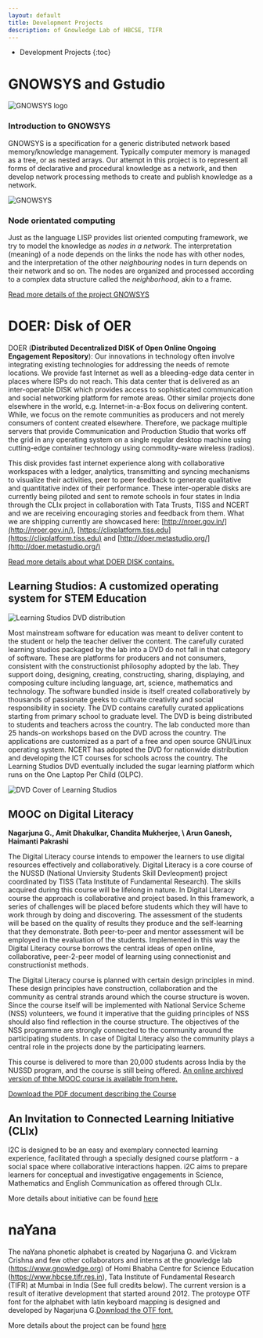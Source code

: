 ```yaml
--- 
layout: default
title: Development Projects
description: of Gnowledge Lab of HBCSE, TIFR
---
```

<!---{% include menu.html %}--->
* Development Projects
{:toc}	 

# GNOWSYS and Gstudio


![GNOWSYS logo](https://www.gnu.org/software/gnowsys/gnowsys-logo-revised-small.png)

### Introduction to GNOWSYS

GNOWSYS is a specification for a generic distributed network based
memory/knowledge management. Typically computer memory is managed as a
tree, or as nested arrays. Our attempt in this project is to represent
all forms of declarative and procedural knowledge as a network, and then
develop network processing methods to create and publish knowledge as a
network.

![GNOWSYS](https://stemgames.metastudio.org/uploads/default/original/2X/e/ec4d81cc161b4732d7b927b1ef5100116c5a911d.png)


### Node orientated computing

Just as the language LISP provides list oriented computing framework, we
try to model the knowledge as *nodes in a network*. The interpretation
(meaning) of a node depends on the links the node has with other nodes,
and the interpretation of the other *neighbouring* nodes in turn depends
on their network and so on. The nodes are organized and processed
according to a complex data structure called the *neighborhood*, akin to
a frame.

[Read more details of the project GNOWSYS](https://www.gnowledge.org/projects/gnowsys.html)

# DOER: Disk of OER

DOER (**Distributed Decentralized DISK of Open Online Ongoing
Engagement Repository**): Our innovations in technology often involve
integrating existing technologies for addressing the needs of remote
locations. We provide fast Internet as well as a bleeding-edge data
center in places where ISPs do not reach. This data center that is
delivered as an inter-operable DISK which provides access to
sophisticated communication and social networking platform for remote
areas. Other similar projects done elsewhere in the world,
e.g. Internet-in-a-Box focus on delivering content. While, we focus on
the remote communities as producers and not merely consumers of
content created elsewhere. Therefore, we package multiple servers that
provide Communication and Production Studio that works off the grid in
any operating system on a single regular desktop machine using
cutting-edge container technology using commodity-ware wireless
(radios).

This disk provides fast internet experience along with collaborative
workspaces with a ledger, analytics, transmitting and syncing
mechanisms to visualize their activities, peer to peer feedback to
generate qualitative and quantitative index of their performance.
These inter-operable disks are currently being piloted and sent to
remote schools in four states in India through the CLIx project in
collaboration with Tata Trusts, TISS and NCERT and we are receiving
encouraging stories and feedback from them. What we are shipping
currently are showcased here:
[http://nroer.gov.in/](http://nroer.gov.in/),
[https://clixplatform.tiss.edu](https://clixplatform.tiss.edu) and
[http://doer.metastudio.org/](http://doer.metastudio.org/)

[Read more details about what DOER DISK contains.](https://www.gnowledge.org/projects/doer.html)

## Learning Studios: A customized operating system for STEM Education
![Learning Studios DVD distribution](https://metastudio.org/uploads/default/original/2X/2/242f2bc7d543254c36a9a9aa7c5b89d5147ed387.jpeg)

Most mainstream software for education was meant to deliver content to
the student or help the teacher deliver the content. The carefully
curated learning studios packaged by the lab into a DVD do not fall in
that category of software. These are platforms for producers and not
consumers, consistent with the constructionist philosophy adopted by
the lab. They support doing, designing, creating, constructing,
sharing, displaying, and composing culture including language, art,
science, mathematics and technology.  The software bundled inside is
itself created collaboratively by thousands of passionate geeks to
cultivate creativity and social responsibility in society.  The DVD
contains carefully curated applications starting from primary school
to graduate level. The DVD is being distributed to students and
teachers across the country. The lab conducted more than 25 hands-on
workshops based on the DVD across the country. The applications are
custom­ized as a part of a free and open source GNU/Linux operating
system. NCERT has adopted the DVD for nationwide distribution and
developing the ICT courses for schools across the country.  The
Learning Studios DVD eventually included the sugar learning platform
which runs on the One Laptop Per Child (OLPC).

![DVD Cover of Learning Studios](https://metastudio.org/uploads/default/original/2X/a/adb8c5ba5ac40d82fb71ba9b709fe4718dc126d9.png)

## MOOC on Digital Literacy

**Nagarjuna G., Amit Dhakulkar, Chandita Mukherjee, \\
Arun Ganesh, Haimanti Pakrashi**

The Digital Literacy course intends to empower the learners to use
digital resources effectively and collaboratively. Digital Literacy is
a core course of the NUSSD (National Unviersity Students Skill
Devleopment) project coordinated by TISS (Tata Institute of
Fundamental Research). The skills acquired during this course will be
lifelong in nature. In Digital Literacy course the approach is
collaborative and project based. In this framework, a series of
challenges will be placed before students which they will have to work
through by doing and discovering. The assessment of the students will
be based on the quality of results they produce and the self-learning
that they demonstrate. Both peer-to-peer and mentor assessment will be
employed in the evaluation of the students. Implemented in this way
the Digital Literacy course borrows the central ideas of open online,
collaborative, peer-2-peer model of learning using connectionist and
constructionist methods.

The Digital Literacy course is planned with certain design principles
in mind. These design principles have construction, collaboration and
the community as central strands around which the course structure is
woven. Since the course itself will be implemented with National
Service Scheme (NSS) volunteers, we found it imperative that the
guiding principles of NSS should also find reflection in the course
structure. The objectives of the NSS programme are strongly connected
to the community around the participating students. In case of Digital
Literacy also the community plays a central role in the projects done
by the participating learners.

This course is delivered to more than 20,000 students across India by
the NUSSD program, and the course is still being offered. [An online archived version of thhe MOOC course is available from here.](http://courses.metastudio.org/courses/gnowledgeLab/DL101/2014/about)



[Download the PDF document describing the Course](http://gnowledge.org/~nagarjun/dl-booklet-3.0.-gn.pdf)

## An Invitation to Connected Learning Initiative (CLIx)

I2C is designed to be an easy and exemplary connected learning experience, facilitated through a specially designed course platform - a social space where collaborative interactions happen. i2C aims to prepare learners for conceptual and investigative engagements in Science, Mathematics and English Communication as offered through CLIx.

More details about initiative can be found [here](https://clix.tiss.edu/curriculum/invitation-to-clix/)

# naYana

The naYana phonetic alphabet is created by Nagarjuna G. and Vickram Crishna and few other collaborators and interns at the gnowledge lab (https://www.gnowledge.org) of Homi Bhabha Centre for Science Education (https://www.hbcse.tifr.res.in), Tata Institute of Fundamental Research (TIFR) at Mumbai in India (See full credits below). The current version is a result of iterative development that started around 2012. The protoype OTF font for the alphabet with latin keyboard mapping is designed and developed by Nagarjuna G.[Download the OTF font.](https://gnowledge.org/~nagarjun/naYanakamikRegular.otf)

More details about the project can be found [here](https://www.gnowledge.org/projects/naYana)


